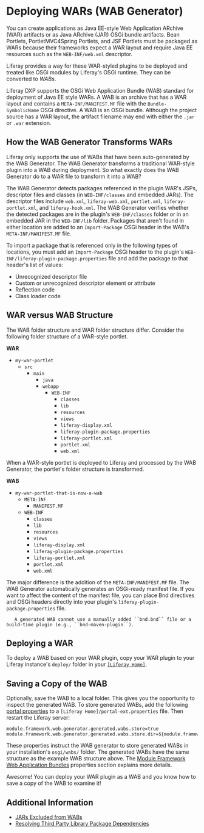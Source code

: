 # Deploying WARs (WAB Generator)

You can create applications as Java EE-style Web Application ARchive (WAR) artifacts or as Java ARchive (JAR) OSGi bundle artifacts. Bean Portlets, PortletMVC4Spring Portlets, and JSF Portlets must be packaged as WARs because their frameworks expect a WAR layout and require Java EE resources such as the `WEB-INF/web.xml` descriptor.

Liferay provides a way for these WAR-styled plugins to be deployed and treated like OSGi modules by Liferay's OSGi runtime. They can be converted to _WABs_.

Liferay DXP supports the OSGi Web Application Bundle (WAB) standard for deployment of Java EE style WARs. A WAB is an archive that has a WAR layout and contains a `META-INF/MANIFEST.MF` file with the `Bundle-SymbolicName` OSGi directive. A WAB is an OSGi bundle. Although the project source has a WAR layout, the artifact filename may end with either the `.jar` or `.war` extension.

## How the WAB Generator Transforms WARs

Liferay only supports the use of WABs that have been auto-generated by the WAB Generator. The WAB Generator transforms a traditional WAR-style plugin into a WAB during deployment. So what exactly does the WAB Generator do to a WAR file to transform it into a WAB?

The WAB Generator detects packages referenced in the plugin WAR's JSPs, descriptor files and classes (in `WEB-INF/classes` and embedded JARs). The descriptor files include `web.xml`, `liferay-web.xml`, `portlet.xml`, `liferay-portlet.xml`, and `liferay-hook.xml`. The WAB Generator verifies whether the detected packages are in the plugin's `WEB-INF/classes` folder or in an embedded JAR in the `WEB-INF/lib` folder. Packages that aren't found in either location are added to an `Import-Package` OSGi header in the WAB's `META-INF/MANIFEST.MF` file.

To import a package that is referenced only in the following types of locations, you must add an `Import-Package` OSGi header to the plugin's `WEB-INF/liferay-plugin-package.properties` file and add the package to that header's list of values:

-   Unrecognized descriptor file
-   Custom or unrecognized descriptor element or attribute
-   Reflection code
-   Class loader code

## WAR versus WAB Structure

The WAB folder structure and WAR folder structure differ. Consider the following folder structure of a WAR-style portlet.

**WAR**

-   `my-war-portlet`
    -   `src`
        -   `main`
            -   `java`
            -   `webapp`
                -   `WEB-INF`
                    -   `classes`
                    -   `lib`
                    -   `resources`
                    -   `views`
                    -   `liferay-display.xml`
                    -   `liferay-plugin-package.properties`
                    -   `liferay-portlet.xml`
                    -   `portlet.xml`
                    -   `web.xml`

When a WAR-style portlet is deployed to Liferay and processed by the WAB Generator, the portlet's folder structure is transformed.

**WAB**

-   `my-war-portlet-that-is-now-a-wab`
    -   `META-INF`
        -   `MANIFEST.MF`
    -   `WEB-INF`
        -   `classes`
        -   `lib`
        -   `resources`
        -   `views`
        -   `liferay-display.xml`
        -   `liferay-plugin-package.properties`
        -   `liferay-portlet.xml`
        -   `portlet.xml`
        -   `web.xml`

The major difference is the addition of the `META-INF/MANIFEST.MF` file. The WAB Generator automatically generates an OSGi-ready manifest file. If you want to affect the content of the manifest file, you can place Bnd directives and OSGi headers directly into your plugin's `liferay-plugin-package.properties` file.

```note::
   A generated WAB cannot use a manually added ``bnd.bnd`` file or a build-time plugin (e.g., ``bnd-maven-plugin``).
```

## Deploying a WAR

To deploy a WAB based on your WAR plugin, copy your WAR plugin to your Liferay instance's `deploy/` folder in your [`[Liferay Home]`](../../installation-and-upgrades/reference/liferay-home.md).

## Saving a Copy of the WAB

Optionally, save the WAB to a local folder. This gives you the opportunity to inspect the generated WAB. To store generated WABs, add the following [portal properties](../../installation-and-upgrades/reference/portal-properties.md) to a `[Liferay Home]/portal-ext.properties` file. Then restart the Liferay server:

```properties
module.framework.web.generator.generated.wabs.store=true
module.framework.web.generator.generated.wabs.store.dir=${module.framework.base.dir}/wabs
```

These properties instruct the WAB generator to store generated WABs in your installation's `osgi/wabs/` folder. The generated WABs have the same structure as the example WAB structure above. The [Module Framework Web Application Bundles](https://docs.liferay.com/dxp/portal/7.2-latest/propertiesdoc/portal.properties.html#Module%20Framework%20Web%20Application%20Bundles) properties section explains more details.

Awesome! You can deploy your WAR plugin as a WAB and you know how to save a copy of the WAB to examine it!

## Additional Information

-   [JARs Excluded from WABs](./jars-excluded-from-wabs.md)
-   [Resolving Third Party Library Package Dependencies](../../liferay-internals/fundamentals/configuring-dependencies/resolving-third-party-library-package-dependencies.md)
